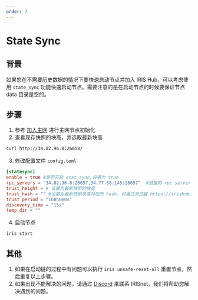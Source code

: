 ```yaml
---
order: 7
---
```


# State Sync
## 背景

如果您在不需要历史数据的情况下要快速启动节点并加入 IRIS Hub，可以考虑使用 `state_sync` 功能快速启动节点。需要注意的是在启动节点的时候要保证节点 data 目录是空的。

## 步骤

1. 参考 [加入主网](./mainnet.md) 进行主网节点初始化
2. 查看现存快照的块高，并选取最新块高

```bash
curl http://34.82.96.8:26658/
```

3. 修改配置文件 `config.toml`

```toml
[statesync]
enable = true #是否开启 stat_sync,设置为 true
rpc_servers = "34.82.96.8:26657,34.77.68.145:26657"  #链接的 rpc server 地址
trust_height = # 设置为最新快照的块高
trust_hash = "" #设置为最新快照块高对应的 hash，可通过浏览器 https://irishub.iobscan.io/#/block/<trust_height> 进行查看
trust_period = "168h0m0s"
discovery_time = "15s"
temp_dir = ""
```

4. 启动节点

```bash
iris start
```

## 其他
1. 如果在启动链的过程中有问题可以执行 `iris unsafe-reset-all` 重置节点，然后重复以上步骤。
2. 如果出现不能解决的问题，请通过 [Discord](https://discord.com/invite/bmhu9F9xbX) 来联系 IRISnet，我们将帮助您解决遇到的问题。
